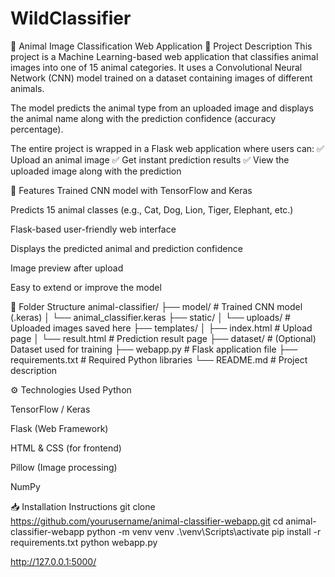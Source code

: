 # WildClassifier
🐾 Animal Image Classification Web Application
📌 Project Description
This project is a Machine Learning-based web application that classifies animal images into one of 15 animal categories. It uses a Convolutional Neural Network (CNN) model trained on a dataset containing images of different animals.

The model predicts the animal type from an uploaded image and displays the animal name along with the prediction confidence (accuracy percentage).

The entire project is wrapped in a Flask web application where users can: ✅ Upload an animal image
✅ Get instant prediction results
✅ View the uploaded image along with the prediction



🚀 Features
Trained CNN model with TensorFlow and Keras

Predicts 15 animal classes (e.g., Cat, Dog, Lion, Tiger, Elephant, etc.)

Flask-based user-friendly web interface

Displays the predicted animal and prediction confidence

Image preview after upload

Easy to extend or improve the model



📂 Folder Structure
animal-classifier/
├── model/                    # Trained CNN model (.keras)
│   └── animal_classifier.keras
├── static/
│   └── uploads/              # Uploaded images saved here
├── templates/
│   ├── index.html            # Upload page
│   └── result.html           # Prediction result page
├── dataset/                  # (Optional) Dataset used for training
├── webapp.py                 # Flask application file
├── requirements.txt          # Required Python libraries
└── README.md                 # Project description



⚙️ Technologies Used
Python

TensorFlow / Keras

Flask (Web Framework)

HTML & CSS (for frontend)

Pillow (Image processing)

NumPy

📥 Installation Instructions
git clone https://github.com/yourusername/animal-classifier-webapp.git
cd animal-classifier-webapp
python -m venv venv
.\venv\Scripts\activate
pip install -r requirements.txt
python webapp.py


http://127.0.0.1:5000/
